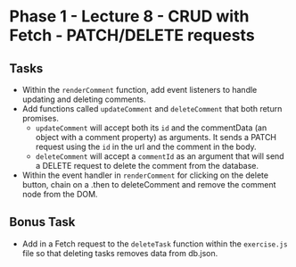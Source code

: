 # Phase 1 - Lecture 8 - CRUD with Fetch - PATCH/DELETE requests

## Tasks

- Within the `renderComment` function, add event listeners to handle updating and deleting comments.
- Add functions called `updateComment` and `deleteComment` that both return promises.
    - `updateComment` will accept both its `id` and the commentData (an object with a comment property) as arguments. It sends a PATCH request using the `id` in the url and the comment in the body.
    - `deleteComment` will accept a `commentId` as an argument that will send a DELETE request to delete the comment from the database.
- Within the event handler in `renderComment` for clicking on the delete button, chain on a .then to deleteComment and remove the comment node from the DOM.


## Bonus Task
- Add in a Fetch request to the `deleteTask` function within the `exercise.js` file so that deleting tasks removes data from db.json.